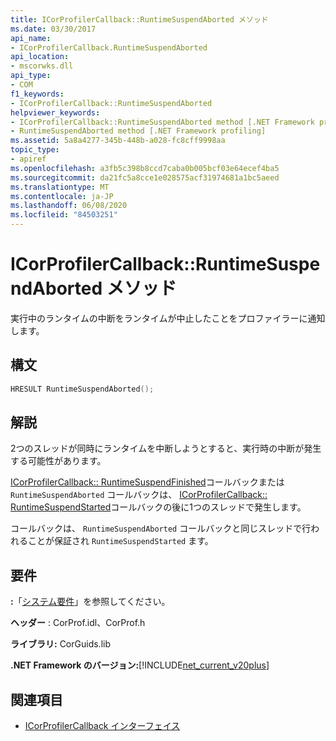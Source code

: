 ```yaml
---
title: ICorProfilerCallback::RuntimeSuspendAborted メソッド
ms.date: 03/30/2017
api_name:
- ICorProfilerCallback.RuntimeSuspendAborted
api_location:
- mscorwks.dll
api_type:
- COM
f1_keywords:
- ICorProfilerCallback::RuntimeSuspendAborted
helpviewer_keywords:
- ICorProfilerCallback::RuntimeSuspendAborted method [.NET Framework profiling]
- RuntimeSuspendAborted method [.NET Framework profiling]
ms.assetid: 5a8a4277-345b-448b-a028-fc8cff9998aa
topic_type:
- apiref
ms.openlocfilehash: a3fb5c398b8ccd7caba0b005bcf03e64ecef4ba5
ms.sourcegitcommit: da21fc5a8cce1e028575acf31974681a1bc5aeed
ms.translationtype: MT
ms.contentlocale: ja-JP
ms.lasthandoff: 06/08/2020
ms.locfileid: "84503251"
---
```

# <a name="icorprofilercallbackruntimesuspendaborted-method"></a>ICorProfilerCallback::RuntimeSuspendAborted メソッド
実行中のランタイムの中断をランタイムが中止したことをプロファイラーに通知します。  
  
## <a name="syntax"></a>構文  
  
```cpp  
HRESULT RuntimeSuspendAborted();  
```  
  
## <a name="remarks"></a>解説  
 2つのスレッドが同時にランタイムを中断しようとすると、実行時の中断が発生する可能性があります。  
  
 [ICorProfilerCallback:: RuntimeSuspendFinished](icorprofilercallback-runtimesuspendfinished-method.md)コールバックまたは `RuntimeSuspendAborted` コールバックは、 [ICorProfilerCallback:: RuntimeSuspendStarted](icorprofilercallback-runtimesuspendstarted-method.md)コールバックの後に1つのスレッドで発生します。  
  
 コールバックは、 `RuntimeSuspendAborted` コールバックと同じスレッドで行われることが保証され `RuntimeSuspendStarted` ます。  
  
## <a name="requirements"></a>要件  
 **:**「[システム要件](../../get-started/system-requirements.md)」を参照してください。  
  
 **ヘッダー** : CorProf.idl、CorProf.h  
  
 **ライブラリ:** CorGuids.lib  
  
 **.NET Framework のバージョン:**[!INCLUDE[net_current_v20plus](../../../../includes/net-current-v20plus-md.md)]  
  
## <a name="see-also"></a>関連項目

- [ICorProfilerCallback インターフェイス](icorprofilercallback-interface.md)
